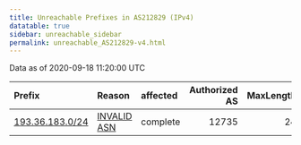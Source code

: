 ```yaml
---
title: Unreachable Prefixes in AS212829 (IPv4)
datatable: true
sidebar: unreachable_sidebar
permalink: unreachable_AS212829-v4.html
---
```


Data as of 2020-09-18 11:20:00 UTC


<div class="datatable-begin"></div>

| Prefix                                                   | Reason                                                                                                  | affected   |   Authorized AS |   MaxLength | Anchor                                         |   unreachable /24s |
|:---------------------------------------------------------|:--------------------------------------------------------------------------------------------------------|:-----------|----------------:|------------:|:-----------------------------------------------|-------------------:|
| [193.36.183.0/24](https://stat.ripe.net/193.36.183.0/24) | [INVALID ASN](https://rpki-validator.ripe.net/announcement-preview?asn=AS212829&prefix=193.36.183.0/24) | complete   |           12735 |          24 | [RIPE](unreachable_RIPE_NCC_RPKI_Root-v4.html) |                  1 |

<div class="datatable-end"></div>